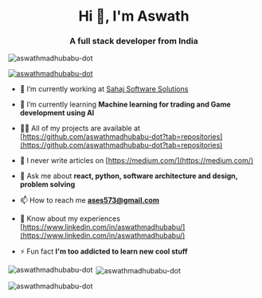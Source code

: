 <h1 align="center">Hi 👋, I'm Aswath</h1>
<h3 align="center">A full stack developer from India</h3>

<p align="left"> <img src="https://komarev.com/ghpvc/?username=aswathmadhubabu-dot&label=Profile%20views&color=0e75b6&style=flat" alt="aswathmadhubabu-dot" /> </p>

<p align="left"> <a href="https://github.com/ryo-ma/github-profile-trophy"><img src="https://github-profile-trophy.vercel.app/?username=aswathmadhubabu-dot" alt="aswathmadhubabu-dot" /></a> </p>

- 🔭 I’m currently working at [Sahaj Software Solutions](https://sahaj.ai/)

- 🌱 I’m currently learning **Machine learning for trading and Game development using AI**

- 👨‍💻 All of my projects are available at [https://github.com/aswathmadhubabu-dot?tab=repositories](https://github.com/aswathmadhubabu-dot?tab=repositories)

- 📝 I never write articles on [https://medium.com/](https://medium.com/)

- 💬 Ask me about **react, python, software architecture and design, problem solving**

- 📫 How to reach me **ases573@gmail.com**

- 📄 Know about my experiences [https://www.linkedin.com/in/aswathmadhubabu/](https://www.linkedin.com/in/aswathmadhubabu/)

- ⚡ Fun fact **I'm too addicted to learn new cool stuff**


<p><img align="left" src="https://github-readme-stats.vercel.app/api/top-langs?username=aswathmadhubabu-dot&show_icons=true&locale=en&layout=compact" alt="aswathmadhubabu-dot" /></p>

<p>&nbsp;<img align="center" src="https://github-readme-stats.vercel.app/api?username=aswathmadhubabu-dot&show_icons=true&locale=en" alt="aswathmadhubabu-dot" /></p>

<p><img align="center" src="https://github-readme-streak-stats.herokuapp.com/?user=aswathmadhubabu-dot&" alt="aswathmadhubabu-dot" /></p>

